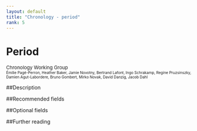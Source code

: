 ```yaml
---
layout: default
title: "Chronology - period"
rank: 5
---
```



# Period
<p><font size=2>Chronology Working Group</font><br><font size=1>Émilie Pagé-Perron, Heather Baker, Jamie Novotny, Bertrand Lafont, Ingo Schrakamp, Regine Pruzsinszky, Damien Agut-Labordere, Bruno Gombert, Mirko Novak, David Danzig, Jacob Dahl</font></p>

##Description

##Recommended fields

##Optional fields

##Further reading
